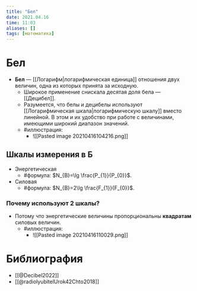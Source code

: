 ```yaml
---
title: "Бел"
date: 2021.04.16
time: 11:03
aliases: []
tags: [математика]
---
```


# Бел

- **Бел** — [[Логарифм|логарифмическая единица]] отношения двух величин, одна из которых принята за исходную.
	- Широкое применение снискала десятая доля бела — [[Децибел]].
	- Разумеется, что белы и децибелы используют [[Логарифмическая шкала|логарифмическую шкалу]] вместо линейной. В этом и их удобство при работе с величинами, имеющими широкий диапазон значений.
	- #иллюстрация:
		- ![[Pasted image 20210416104216.png]]

## Шкалы измерения в Б

- Энергетическая
	- #формула: $N_{B}=\lg \frac{P_{1}}{P_{0}}$.
- Силовая
	- #формула: $N_{B}=2\lg \frac{F_{1}}{F_{0}}$.

### Почему используют 2 шкалы?

- Потому что энергетические величины пропорциональны **квадратам** силовых величин. 
	- #иллюстрация:
		- ![[Pasted image 20210416110029.png]]

# Библиография 

- [[@Decibel2022]]
- [[@radiolyubitelUrok42Chto2018]]